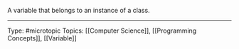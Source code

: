 A variable that belongs to an instance of a class.
___
Type: #microtopic 
Topics: [[Computer Science]], [[Programming Concepts]], [[Variable]]

